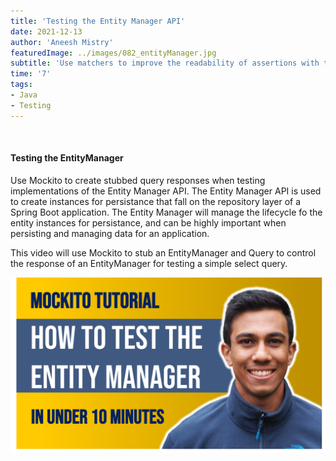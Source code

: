```yaml
---
title: 'Testing the Entity Manager API'
date: 2021-12-13
author: 'Aneesh Mistry'
featuredImage: ../images/082_entityManager.jpg
subtitle: 'Use matchers to improve the readability of assertions with the assertJ library'
time: '7'
tags:
- Java
- Testing
---
```


<br>
<h4>Testing the EntityManager</h4>
<p>

Use Mockito to create stubbed query responses when testing implementations of the Entity Manager API. 
The Entity Manager API is used to create instances for persistance that fall on the repository layer of a Spring Boot application. 
The Entity Manager will manage the lifecycle fo the entity instances for persistance, and can be highly important when persisting and managing data for an application.

This video will use Mockito to stub an EntityManager and Query to control the response of an EntityManager for testing a simple select query.

[![YouTube video link](../images/082_entityManager.jpg)](https://youtu.be/daHupokH4us )
</p>
